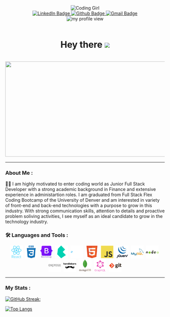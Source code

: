 <div id="header" align="center">
<img src="https://media.giphy.com/media/rsUGLKwgSvSxmq1VrZ/giphy.gif" width="150" alt="Coding Girl">
</div>

<div id="badges" align="center">
<a href="https://www.linkedin.com/in/najiba-haidari-m/">
<img src="https://img.shields.io/badge/LinkedIn-blue?style=for-the-badge&logo=linkedin&logoColor=white" alt="LinkedIn Badge"/>
</a>
<a href="https://github.com/Najiba-Haidari">
<img src="https://img.shields.io/badge/Github-black?style=for-the-badge&logo=github&logoColor=white" alt="Github Badge"/>
</a>
<a href="mailto:nhaidari089@gmail.com">
<img src="https://img.shields.io/badge/Gmail-red?style=for-the-badge&logo=gmail&logoColor=white" alt="Gmail Badge"/>
</a>
</div>

<div id="counter" align="center">
<img src="https://komarev.com/ghpvc/?username=Najiba-Haidari&style=flat-square&color=blue" alt="my profile view"/>
</div>

<br/>
<h1 id="hey" align="center">
Hey there
<img src="https://media.giphy.com/media/hvRJCLFzcasrR4ia7z/giphy.gif" width="30px">
</h1>
<br/>

<div id="about-me" align="center">
<img src="https://media.giphy.com/media/73kKE9yqx9gSZDaB2e/giphy.gif" width="600" height="300"/>
</div>

---

### About Me :

:woman_technologist: I am highly motivated to enter coding world as Junior Full Stack Developer with a strong academic background in Finance and extensive experience in administartion roles. I am graduated from Full Stack Flex Coding Bootcamp of the University of Denver and am interested in variety of front-end and back-end technologies with a purpose to grow in this industry. With strong communication skills, attention to details and proactive problem soliving activities, I see myself as an ideal candidate to grow in the technology industry.

### :hammer_and_wrench: Languages and Tools :

<div id="languages" align="center">
  <img src="https://github.com/devicons/devicon/blob/master/icons/react/react-original-wordmark.svg" title="React" alt="React" width="40" height="40"/>&nbsp;
  <img src="https://github.com/devicons/devicon/blob/master/icons/css3/css3-plain-wordmark.svg"  title="CSS3" alt="CSS" width="40" height="40"/>&nbsp;
   <img src="https://github.com/devicons/devicon/blob/master/icons/bootstrap/bootstrap-original-wordmark.svg" title="Bootstrap" alt="Bootstrap" width="40" height="40"/>&nbsp;
    <img src="https://github.com/devicons/devicon/blob/master/icons/bulma/bulma-plain.svg" title="Bulma" alt="Bulma" width="40" height="40"/>&nbsp;
    <img src="https://github.com/devicons/devicon/blob/master/icons/tailwindcss/tailwindcss-original-wordmark.svg" title="Tailwind" alt="Tailwind" width="40" height="40"/>&nbsp;
  <img src="https://github.com/devicons/devicon/blob/master/icons/html5/html5-original.svg" title="HTML5" alt="HTML" width="40" height="40"/>&nbsp;
  <img src="https://github.com/devicons/devicon/blob/master/icons/javascript/javascript-original.svg" title="JavaScript" alt="JavaScript" width="40" height="40"/>&nbsp;
   <img src="https://github.com/devicons/devicon/blob/master/icons/jquery/jquery-original-wordmark.svg" title="jQuery" alt="jQuery" width="40" height="40"/>&nbsp;
  <img src="https://github.com/devicons/devicon/blob/master/icons/mysql/mysql-original-wordmark.svg" title="MySQL"  alt="MySQL" width="40" height="40"/>&nbsp;
  <img src="https://github.com/devicons/devicon/blob/master/icons/nodejs/nodejs-original-wordmark.svg" title="NodeJS" alt="NodeJS" width="40" height="40"/>&nbsp;
  <img src="https://github.com/devicons/devicon/blob/master/icons/express/express-original-wordmark.svg" title="ExpressJs" alt="ExpressJS" width="40" height="40"/>&nbsp;
  <img src="https://github.com/devicons/devicon/blob/master/icons/handlebars/handlebars-original-wordmark.svg" title="Handlebars" alt="Handlebars" width="40" height="40"/>&nbsp;
  <img src="https://github.com/devicons/devicon/blob/master/icons/mongodb/mongodb-original-wordmark.svg" title="Mongodb" alt="Mongodb" width="40" height="40"/>&nbsp;
  <img src="https://github.com/devicons/devicon/blob/master/icons/graphql/graphql-plain-wordmark.svg" title="graphQL" alt="GraphQL" width="40" height="40"/>&nbsp;
  <img src="https://github.com/devicons/devicon/blob/master/icons/git/git-original-wordmark.svg" title="Git" **alt="Git" width="40" height="40"/>
</div>

---

### My Stats :

[![GitHub Streak](https://streak-stats.demolab.com?user=Najiba-Haidari&theme=dark)](https://git.io/streak-stats);

[![Top Langs](https://github-readme-stats.vercel.app/api/top-langs/?username=Najiba-Haidari&layout=compact&theme=vision-friendly-dark)](https://github.com/anuraghazra/github-readme-stats)

<!--
**Najiba-Haidari/Najiba-Haidari** is a ✨ _special_ ✨ repository because its `README.md` (this file) appears on your GitHub profile.

Here are some ideas to get you started:

- 🔭 I’m currently working on ...
- 🌱 I’m currently learning ...
- 👯 I’m looking to collaborate on ...
- 🤔 I’m looking for help with ...
- 💬 Ask me about ...
- 📫 How to reach me: ...
- 😄 Pronouns: ...
- ⚡ Fun fact: ...
-->
